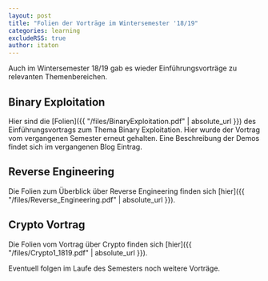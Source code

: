 ```yaml
---
layout: post
title: "Folien der Vorträge im Wintersemester '18/19"
categories: learning
excludeRSS: true
author: itaton
---
```


Auch im Wintersemester 18/19 gab es wieder Einführungsvorträge zu relevanten Themenbereichen.

## Binary Exploitation
Hier sind die [Folien]({{ "/files/BinaryExploitation.pdf" | absolute_url }}) des Einführungsvortrags zum Thema Binary Exploitation. Hier wurde der Vortrag vom vergangenen Semester erneut gehalten.
Eine Beschreibung der Demos findet sich im vergangenen Blog Eintrag.

## Reverse Engineering
Die Folien zum Überblick über Reverse Engineering finden sich [hier]({{ "/files/Reverse_Engineering.pdf" | absolute_url }}).

## Crypto Vortrag
Die Folien vom Vortrag über Crypto finden sich [hier]({{ "/files/Crypto1_1819.pdf" | absolute_url }}).

Eventuell folgen im Laufe des Semesters noch weitere Vorträge.

